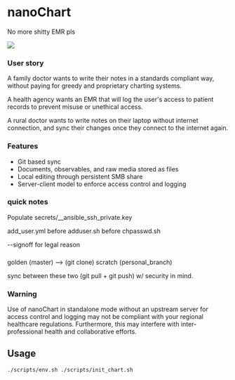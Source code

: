 # nanoChart
No more shitty EMR pls

<img src="https://imgs.xkcd.com/comics/standards.png">

### User story
A family doctor wants to write their notes in a standards compliant way, without paying for greedy and proprietary charting systems.

A health agency wants an EMR that will log the user's access to patient records to prevent misuse or unethical access.

A rural doctor wants to write notes on their laptop without internet connection, and sync their changes once they connect to the internet again.

### Features
- Git based sync
- Documents, observables, and raw media stored as files
- Local editing through persistent SMB share
- Server-client model to enforce access control and logging

### quick notes
Populate secrets/__ansible_ssh_private.key

add_user.yml before adduser.sh before chpasswd.sh

--signoff for legal reason

### 

golden (master)      --> (git clone)    scratch (personal_branch)

sync between these two (git pull + git push) w/ security in mind.


### Warning

Use of nanoChart in standalone mode without an upstream server for access control and logging may not be compliant with your regional healthcare regulations. Furthermore, this may interfere with inter-professional health and collaborative efforts.



## Usage

```
./scripts/env.sh ./scripts/init_chart.sh
```

